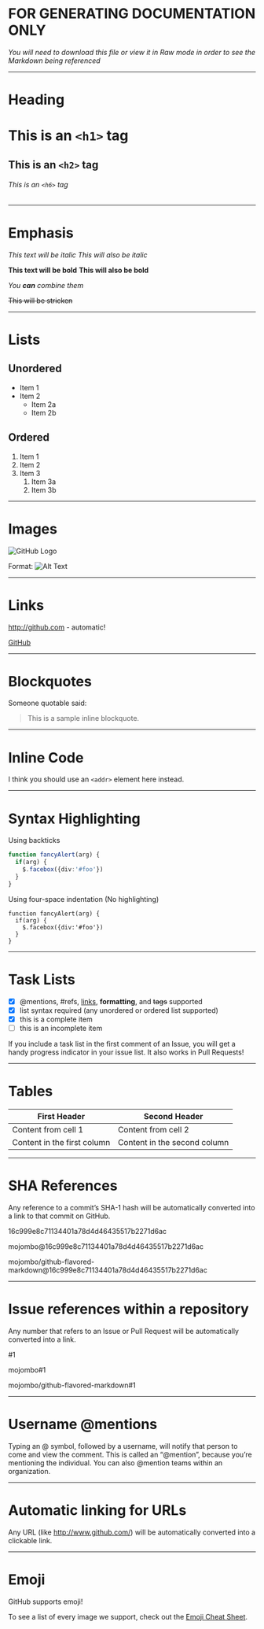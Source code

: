 # FOR GENERATING DOCUMENTATION ONLY
*You will need to download this file or view it in Raw mode in order to see the Markdown being referenced*

<hr>

# Heading

# This is an `<h1>` tag
## This is an `<h2>` tag
###### This is an `<h6>` tag

<hr>

# Emphasis

*This text will be italic*
_This will also be italic_

**This text will be bold**
__This will also be bold__

_You **can** combine them_

~~This will be stricken~~

<hr>

# Lists
## Unordered
* Item 1
* Item 2
  * Item 2a
  * Item 2b

## Ordered
1. Item 1
1. Item 2
1. Item 3
   1. Item 3a
   1. Item 3b

<hr>

# Images
![GitHub Logo](/images/logo.png)

Format: ![Alt Text](url)

<hr>

# Links

http://github.com - automatic!

[GitHub](http://github.com)

<hr>

# Blockquotes

Someone quotable said:

> This is a sample inline blockquote.

<hr>

# Inline Code

I think you should use an
`<addr>` element here instead.

<hr>

# Syntax Highlighting

Using backticks
```typescript
function fancyAlert(arg) {
  if(arg) {
    $.facebox({div:'#foo'})
  }
}
```

Using four-space indentation (No highlighting)

    function fancyAlert(arg) {
      if(arg) {
        $.facebox({div:'#foo'})
      }
    }

<hr>

# Task Lists

- [x] @mentions, #refs, [links](), **formatting**, and <del>tags</del> supported
- [x] list syntax required (any unordered or ordered list supported)
- [x] this is a complete item
- [ ] this is an incomplete item

If you include a task list in the first comment of an Issue, you will get a handy progress indicator in your issue list. It also works in Pull Requests!

<hr>

# Tables

First Header | Second Header
------------ | -------------
Content from cell 1 | Content from cell 2
Content in the first column | Content in the second column

<hr>

# SHA References

Any reference to a commit’s SHA-1 hash will be automatically converted into a link to that commit on GitHub.

16c999e8c71134401a78d4d46435517b2271d6ac

mojombo@16c999e8c71134401a78d4d46435517b2271d6ac

mojombo/github-flavored-markdown@16c999e8c71134401a78d4d46435517b2271d6ac

<hr>

# Issue references within a repository

Any number that refers to an Issue or Pull Request will be automatically converted into a link.

#1

mojombo#1

mojombo/github-flavored-markdown#1

<hr>

# Username @mentions

Typing an @ symbol, followed by a username, will notify that person to come and view the comment. This is called an “@mention”, because you’re mentioning the individual. You can also @mention teams within an organization.

<hr>

# Automatic linking for URLs
Any URL (like http://www.github.com/) will be automatically converted into a clickable link.

<hr>

# Emoji
GitHub supports emoji!

To see a list of every image we support, check out the [Emoji Cheat Sheet](https://github.com/ikatyang/emoji-cheat-sheet/blob/master/README.md).